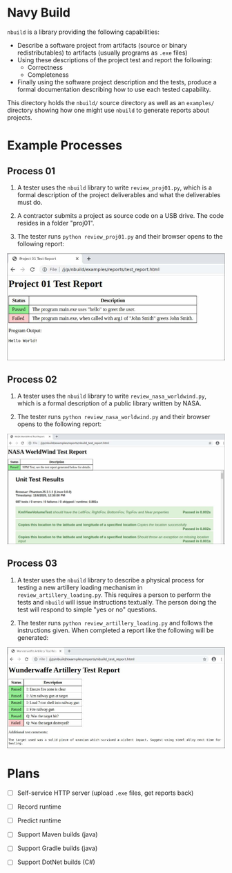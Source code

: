 
# Navy Build

`nbuild` is a library providing the following capabilities:

 - Describe a software project from artifacts (source or binary redistributables) to artifacts (usually programs as `.exe` files)
 - Using these descriptions of the project test and report the following:
    - Correctness
    - Completeness
 - Finally using the software project description and the tests, produce a formal documentation
   describing how to use each tested capability.

This directory holds the `nbuild/` source directory as well as an `examples/` directory showing
how one might use `nbuild` to generate reports about projects.

# Example Processes

## Process 01

1. A tester uses the `nbuild` library to write `review_proj01.py`,
   which is a formal description of the project deliverables and what the deliverables must do.

2. A contractor submits a project as source code on a USB drive. The code resides in a folder "proj01".

3. The tester runs `python review_proj01.py` and their browser opens to the following report:

![screenshots/proj01-report01.jpg](screenshots/proj01-report01.jpg)

## Process 02

1. A tester uses the `nbuild` library to write `review_nasa_worldwind.py`,
   which is a formal description of a public library written by NASA.

2. The tester runs `python review_nasa_worldwind.py` and their browser opens to the following report:
  
![screenshots/nasa_worldwind-report01.jpg](screenshots/nasa_worldwind-report01.jpg)

## Process 03

1. A tester uses the `nbuild` library to describe a physical process for testing
   a new artillery loading mechanism in `review_artillery_loading.py`. This requires a person to perform the tests
   and `nbuild` will issue instructions textually. The person doing
   the test will respond to simple "yes or no" questions.

2. The tester runs `python review_artillery_loading.py` and follows the instructions given.
   When completed a report like the following will be generated:
  
![screenshots/artillery_loading-report01.jpg](screenshots/artillery_loading-report01.jpg)


# Plans

 - [ ] Self-service HTTP server (upload `.exe` files, get reports back)
 - [ ] Record runtime
 - [ ] Predict runtime 
 - [ ] Support Maven builds (java)
 - [ ] Support Gradle builds (java)
 - [ ] Support DotNet builds (C\#)

